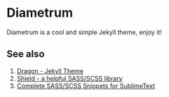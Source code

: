 # Diametrum

Diametrum is a cool and simple Jekyll theme, enjoy it!

## See also

1. [Dragon - Jekyll Theme](https://github.com/mhernandes/dragon-theme)
1. [Shield - a helpful SASS/SCSS library](https://github.com/mhernandes/shield-scss)
1. [Complete SASS/SCSS Snippets for SublimeText](https://github.com/mhernandes/sublime-scss-snippets)